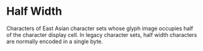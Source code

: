# Half Width

Characters of East Asian character sets whose glyph image occupies half
of the character display cell. In legacy character sets, half width characters
are normally encoded in a single byte.
